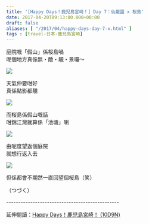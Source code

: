 ```yaml
---
title: '[Happy Days！鹿児島宮崎！] Day 7：仙巌園 x 桜島'
date: 2017-04-20T09:13:00.000+08:00
draft: false
aliases: [ "/2017/04/happy-days-day-7-x.html" ]
tags : [travel-日本-鹿兒島宮崎]
---
```


庭院嘅「假山」係桜島喎  
呢個地方真係無・敵・靚・景囉～

![](/images/kojkmi7d04.jpg)

天氣仲要咁好  
真係點影都靚

![](/images/kojkmi7d04a.jpg)

而桜島係假山嘅話  
咁錦江灣就算係「池塘」喇

![](/images/kojkmi7d04b.jpg)

由呢度望返個庭院  
就想行返入去

![](/images/kojkmi7d04c.jpg)

但係都會不期然一直回望個桜島（笑）

  

  

（つづく）  
  
\-----------------------------------------------  
  
延伸閱讀：[Happy Days！鹿児島宮崎！ (10D9N)](https://hidie.net/kojkmi10d9n/)
